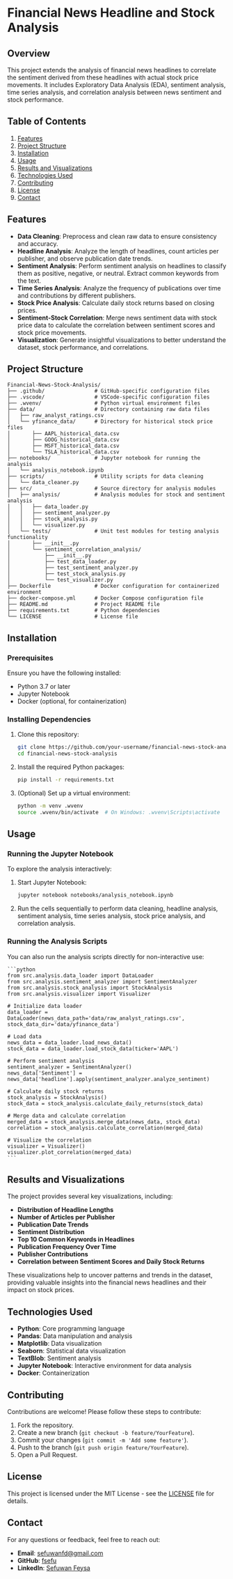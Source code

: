 # **Financial News Headline and Stock Analysis**

## **Overview**

This project extends the analysis of financial news headlines to correlate the sentiment derived from these headlines with actual stock price movements. It includes Exploratory Data Analysis (EDA), sentiment analysis, time series analysis, and correlation analysis between news sentiment and stock performance.

## **Table of Contents**

1. [Features](#features)
2. [Project Structure](#project-structure)
3. [Installation](#installation)
4. [Usage](#usage)
5. [Results and Visualizations](#results-and-visualizations)
6. [Technologies Used](#technologies-used)
7. [Contributing](#contributing)
8. [License](#license)
9. [Contact](#contact)

## **Features**

- **Data Cleaning**: Preprocess and clean raw data to ensure consistency and accuracy.
- **Headline Analysis**: Analyze the length of headlines, count articles per publisher, and observe publication date trends.
- **Sentiment Analysis**: Perform sentiment analysis on headlines to classify them as positive, negative, or neutral. Extract common keywords from the text.
- **Time Series Analysis**: Analyze the frequency of publications over time and contributions by different publishers.
- **Stock Price Analysis**: Calculate daily stock returns based on closing prices.
- **Sentiment-Stock Correlation**: Merge news sentiment data with stock price data to calculate the correlation between sentiment scores and stock price movements.
- **Visualization**: Generate insightful visualizations to better understand the dataset, stock performance, and correlations.

## **Project Structure**

```plaintext
Financial-News-Stock-Analysis/
├── .github/                # GitHub-specific configuration files
├── .vscode/                # VSCode-specific configuration files
├── .wvenv/                 # Python virtual environment files
├── data/                   # Directory containing raw data files
│   ├── raw_analyst_ratings.csv
│   └── yfinance_data/      # Directory for historical stock price files
│       ├── AAPL_historical_data.csv
│       ├── GOOG_historical_data.csv
│       ├── MSFT_historical_data.csv
│       └── TSLA_historical_data.csv
├── notebooks/              # Jupyter notebook for running the analysis
│   └── analysis_notebook.ipynb
├── scripts/                # Utility scripts for data cleaning
│   └── data_cleaner.py
├── src/                    # Source directory for analysis modules
│   ├── analysis/           # Analysis modules for stock and sentiment analysis
│   │   ├── data_loader.py
│   │   ├── sentiment_analyzer.py
│   │   ├── stock_analysis.py
│   │   └── visualizer.py
│   └── tests/              # Unit test modules for testing analysis functionality
│       ├── __init__.py
│       └── sentiment_correlation_analysis/
│           ├── __init__.py
│           ├── test_data_loader.py
│           ├── test_sentiment_analyzer.py
│           ├── test_stock_analysis.py
│           └── test_visualizer.py
├── Dockerfile              # Docker configuration for containerized environment
├── docker-compose.yml      # Docker Compose configuration file
├── README.md               # Project README file
├── requirements.txt        # Python dependencies
└── LICENSE                 # License file
```


## **Installation**

### **Prerequisites**

Ensure you have the following installed:

- Python 3.7 or later
- Jupyter Notebook
- Docker (optional, for containerization)

### **Installing Dependencies**

1. Clone this repository:

    ```bash
    git clone https://github.com/your-username/financial-news-stock-analysis.git
    cd financial-news-stock-analysis
    ```

2. Install the required Python packages:

    ```bash
    pip install -r requirements.txt
    ```

3. (Optional) Set up a virtual environment:

    ```bash
    python -m venv .wvenv
    source .wvenv/bin/activate  # On Windows: .wvenv\Scripts\activate
    ```

## **Usage**

### **Running the Jupyter Notebook**

To explore the analysis interactively:

1. Start Jupyter Notebook:

    ```bash
    jupyter notebook notebooks/analysis_notebook.ipynb
    ```

2. Run the cells sequentially to perform data cleaning, headline analysis, sentiment analysis, time series analysis, stock price analysis, and correlation analysis.

### **Running the Analysis Scripts**

You can also run the analysis scripts directly for non-interactive use:

    ```python
    from src.analysis.data_loader import DataLoader
    from src.analysis.sentiment_analyzer import SentimentAnalyzer
    from src.analysis.stock_analysis import StockAnalysis
    from src.analysis.visualizer import Visualizer

    # Initialize data loader
    data_loader = DataLoader(news_data_path='data/raw_analyst_ratings.csv', stock_data_dir='data/yfinance_data')

    # Load data
    news_data = data_loader.load_news_data()
    stock_data = data_loader.load_stock_data(ticker='AAPL')

    # Perform sentiment analysis
    sentiment_analyzer = SentimentAnalyzer()
    news_data['Sentiment'] = news_data['headline'].apply(sentiment_analyzer.analyze_sentiment)

    # Calculate daily stock returns
    stock_analysis = StockAnalysis()
    stock_data = stock_analysis.calculate_daily_returns(stock_data)

    # Merge data and calculate correlation
    merged_data = stock_analysis.merge_data(news_data, stock_data)
    correlation = stock_analysis.calculate_correlation(merged_data)

    # Visualize the correlation
    visualizer = Visualizer()
    visualizer.plot_correlation(merged_data)
    ```

## **Results and Visualizations**

The project provides several key visualizations, including:

- **Distribution of Headline Lengths**
- **Number of Articles per Publisher**
- **Publication Date Trends**
- **Sentiment Distribution**
- **Top 10 Common Keywords in Headlines**
- **Publication Frequency Over Time**
- **Publisher Contributions**
- **Correlation between Sentiment Scores and Daily Stock Returns**

These visualizations help to uncover patterns and trends in the dataset, providing valuable insights into the financial news headlines and their impact on stock prices.

## **Technologies Used**

- **Python**: Core programming language
- **Pandas**: Data manipulation and analysis
- **Matplotlib**: Data visualization
- **Seaborn**: Statistical data visualization
- **TextBlob**: Sentiment analysis
- **Jupyter Notebook**: Interactive environment for data analysis
- **Docker**: Containerization

## **Contributing**

Contributions are welcome! Please follow these steps to contribute:

1. Fork the repository.
2. Create a new branch (`git checkout -b feature/YourFeature`).
3. Commit your changes (`git commit -m 'Add some feature'`).
4. Push to the branch (`git push origin feature/YourFeature`).
5. Open a Pull Request.

## **License**

This project is licensed under the MIT License - see the [LICENSE](LICENSE) file for details.

## **Contact**

For any questions or feedback, feel free to reach out:

- **Email**: sefuwanfd@gmail.com
- **GitHub**: [fsefu](https://github.com/fsefu)
- **LinkedIn**: [Sefuwan Feysa](https://www.linkedin.com/in/sefuwanf/)
